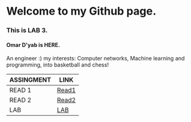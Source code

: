 # Welcome to my Github page.
### This is LAB 3. 

#### Omar D'yab is HERE.

An engineer :)
my interests: Computer networks, Machine learning and programming, into basketball and chess!

|ASSINGMENT | LINK                          |
|-----------|-------------------------------|
|READ 1     | [Read1](read1.md)             |
|READ 2     | [Read2](read2.md)             |
|LAB        | [LAB](LAB1.md)                |
